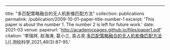 ---
title: "多匹配策略融合的无人机影像匹配方法"
collection: publications
permalink: /publication/2009-10-01-paper-title-number-1
excerpt: 'This paper is about the number 1. The number 2 is left for future work.'
date: 2021-03
venue:
paperurl: 'http://academicpages.github.io/files/paper1.pdf'
citation: '李瑞祥, 赵海涛, 葛小三, 袁占良.[多匹配策略融合的无人机影像匹配方法](http://academicpages.github.io/files/paper1.pdf)[J].测绘科学,2021,46(3):87-95.'
